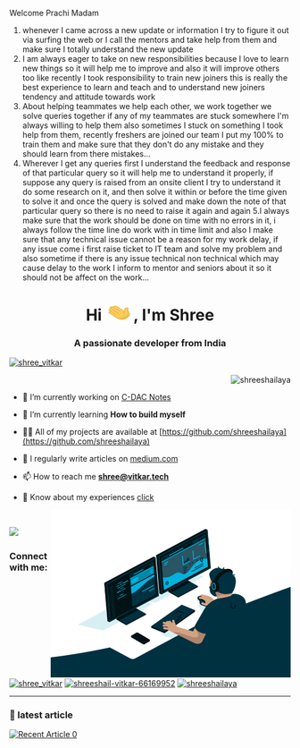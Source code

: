 Welcome Prachi Madam
1. whenever I came across a new update or information I try to figure it out via surfing the web or I call the mentors and take help from them and make sure I totally understand the new update
2. I am always eager to take on new responsibilities because I love to learn new things so it will help me to improve and also it will improve others too like recently I took responsibility to train new joiners this is really the best experience to learn and teach and to understand new joiners tendency and attitude towards work
3. About helping teammates we help each other, we work together we solve queries together if any of my teammates are stuck somewhere I'm always willing to help them also sometimes I stuck on something I took help from them, recently freshers are joined our team I put my 100% to train them and make sure that they don't do any mistake and they should learn from there mistakes...
4. Wherever I get any queries first I understand the feedback and response of that particular query so it will help me to understand it properly, if suppose any query is raised from an onsite client I try to understand it do some research on it, and then solve it within or before the time given to solve it and once the query is solved and make down the note of that particular query so there is no need to raise it again and again
5.I always make sure that the work should be done on time with no errors in it, i always follow the time line do work with in time limit and also I make sure that any technical issue cannot be a reason for my work delay, if any issue come i first raise ticket to IT team and solve my problem and also sometime if there is any issue technical non technical which may cause delay to the work I inform to mentor and seniors about it so it should not be affect on the work...













<h1 align="center">Hi <img src="https://github.com/shreeshailaya/shreeshailaya/blob/main/wave.gif" alt="shreeshailaya" width="50" height="30" />, I'm Shree</h1>
<h3 align="center">A passionate developer from India</h3>

<p align="left"> <a href="https://twitter.com/shree_vitkar" target="blank"><img src="https://img.shields.io/twitter/follow/shree_vitkar?logo=twitter&style=for-the-badge" alt="shree_vitkar" /></a> </p>

<p>&nbsp;<img align="right" src="https://github-readme-stats.vercel.app/api?username=shreeshailaya&show_icons=true&locale=en" alt="shreeshailaya" /></p>


- 🔭 I’m currently working on [C-DAC Notes](https://github.com/shreeshailaya/c-dac)

- 🌱 I’m currently learning **How to build myself**

- 👨‍💻 All of my projects are available at [https://github.com/shreeshailaya](https://github.com/shreeshailaya)

- 📝 I regularly write articles on [medium.com](https://shreeshail.medium.com/)

- 📫 How to reach me **shree@vitkar.tech**

- 📄 Know about my experiences [click](https://drive.google.com/file/d/1PbSjgubJPeTZRKiLASjmi5OFgUL4HOc3/view?usp=sharing)

<p>&nbsp;<img align="right" src="https://github.com/shreeshailaya/shreeshailaya/blob/main/code.gif" alt="shreeshailaya" width="430" height="300" /></p>
<img aline="left" src="https://github-readme-stats.vercel.app/api/top-langs/?username=shreeshailaya&layout=compact"></img>

<h3 align="left">Connect with me:</h3>
<p align="left">
<a href="https://twitter.com/shree_vitkar" target="blank"><img align="center" src="https://cdn.jsdelivr.net/npm/simple-icons@3.0.1/icons/twitter.svg" alt="shree_vitkar" height="30" width="40" /></a>
<a href="https://linkedin.com/in/shreeshail-vitkar-66169952" target="blank"><img align="center" src="https://cdn.jsdelivr.net/npm/simple-icons@3.0.1/icons/linkedin.svg" alt="shreeshail-vitkar-66169952" height="30" width="40" /></a>
<a href="https://fb.com/shreeshailaya" target="blank"><img align="center" src="https://cdn.jsdelivr.net/npm/simple-icons@3.0.1/icons/facebook.svg" alt="shreeshailaya" height="30" width="40" /></a>
</p>

***

### 📝 latest article

<a target="_blank" href="https://github-readme-medium-recent-article.vercel.app/medium/@shreeshail/0"><img src="https://github-readme-medium-recent-article.vercel.app/medium/@shreeshail/0" alt="Recent Article 0"> 



